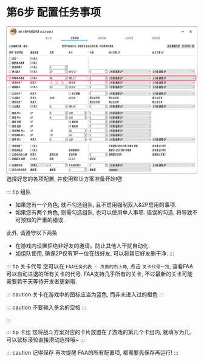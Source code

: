 # 第6步 配置任务事项

![](./image/启动-1.png)
选择好您的各项配置, 并使用默认方案准备开始吧!

::: tip 组队
* 如果您有一个角色, 就不勾选组队, 且不启用强制双人&2P启用的事项.
* 如果您有两个角色, 则需勾选组队, 也可以使用单人事项.
错误的勾选, 将导致不可预知的严重的错误. 

此外, 请遵守以下两条
* 在游戏内设置拒绝非好友的邀请，防止其他人干扰自动化.
* 如组队使用, 确保2P仅有1P一位在线好友, 可以将其它好友删干净.
:::

::: tip 关卡代号
您可以在 `FAA任务列表 - 页面的右上角`, 点击 `关卡代号一览`, 查看FAA可以自动进退的所有关卡的代号.
FAA支持几乎所有的关卡, 不过最新的关卡可能需要若干天等待开发者更新哦.

::: caution 关卡在游戏中的图标应当为蓝色, 而非未进入过的橙色
:::

::: caution 不要输入多余的空格
:::

:::

::: tip 卡组
您将战斗方案对应的卡片放置在了游戏的第几个卡组内, 就填写为几.
可以鼠标滚轮直接滑动选择哦~
:::

::: caution 记得保存 
再次提醒 FAA的所有配置项, 都需要先保存再运行! 
:::